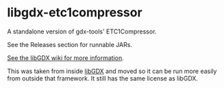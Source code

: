 # libgdx-etc1compressor
A standalone version of gdx-tools' ETC1Compressor.

See the Releases section for runnable JARs.

[See the libGDX wiki for more information](https://libgdx.com/wiki/graphics/2d/texture-compression).

This was taken from inside [libGDX](https://github.com/libgdx/libgdx) and moved so it can be run more easily from
outside that framework. It still has the same license as libGDX.
